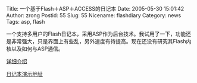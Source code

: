 Title: 一个基于Flash＋ASP＋ACCESS的日记本
Date: 2005-05-30 15:01:42
Author: zrong
Postid: 55
Slug: 55
Nicename: flashdiary
Category: news
Tags: asp, flash

一个支持多用户的Flash日记本，采用ASP作为后台技术。我试用了一下，功能还是非常强大，只是界面上有些乱，另外速度有待提高。现在还没有研究其Flash内核以及如何与ASP通信。

[详细介绍](http://www.5i58.net/news/html/3022.htm)

[日记本演示地址](http://www.5i58.net/diary.htm)

